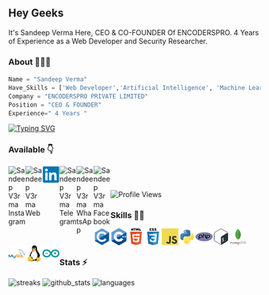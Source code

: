 ## Hey Geeks
It's Sandeep Verma Here, CEO & CO-FOUNDER Of ENCODERSPRO. 4 Years of Experience as a Web Developer and Security Researcher.

### About 🙋🏻‍♂️
```python
Name = "Sandeep Verma"
Have_Skills = ['Web Developer','Artificial Intelligence', 'Machine Learning', 'Digital Forensics', 'Malware Analysis','System Hacking', 'Security Researcher', 'Exploit Developer', 'Networking', 'CNSS Certified', 'Instructor']
Company = "ENCODERSPRO PRIVATE LIMITED"
Position = "CEO & FOUNDER"
Experience=" 4 Years "
```

[![Typing SVG](https://readme-typing-svg.herokuapp.com/?font=Ubuntu&color=%2336BCF7&vCenter=true&height=35&lines=:~$%20Exploit%20Developer;%20Security%20Researcher;%20FOUNDER%20Of%20ENCODERSPRO;%20Malware%20Analyst;DevOPS;%20Full-Stack%20Web%20Developer;%20IoT%20Engineer)](https://git.io/typing-svg)

### Available 👇
<p>
  <a href="https://instagram.com/sandeep.v3rma">
    <img align="left" alt="Sandeep V3rma Instagram" width="34px" src="https://raw.githubusercontent.com/gauravghongde/social-icons/master/SVG/Color/Instagram.svg" />
  </a>
  
  <a href="https://encoderspro.com">
    <img align="left" alt="Sandeep V3rma Web" width="34px" src="https://encoderspro.com/store/1/EPfavicon.jpg" />
  </a>
  <a href="https://www.linkedin.com/in/sandeep-verma-86004421a/">
    <img align="left" alt="Sandeep V3rma LinkedIn" width="34px" src="https://raw.githubusercontent.com/devicons/devicon/master/icons/linkedin/linkedin-original.svg" />
  </a>
   <a href="https://t.me/v3rmaIND">
    <img align="left" alt="Sandeep V3rma Telegram" width="34px" src="https://raw.githubusercontent.com/gauravghongde/social-icons/master/SVG/Color/Telegram.svg" />
  </a>
   <a href="https://chat.whatsapp.com/H1IivcY8YeG9WUhyrTii5J">
    <img align="left" alt="Sandeep V3rma WhatsApp" width="34px" src="https://raw.githubusercontent.com/gauravghongde/social-icons/master/SVG/Color/WhatsApp.svg" />
  </a>
    <a href="https://www.facebook.com/sandeep.v3rma/">
    <img align="left" alt="Sandeep V3rma Facebook" width="34px" src="https://raw.githubusercontent.com/gauravghongde/social-icons/master/SVG/Color/Facebook.svg" />
  </a>
  
</p>
</br>
</br>


![Profile Views](https://hits.seeyoufarm.com/api/count/incr/badge.svg?url=https://github.com/54ndeepV3rma/&title=Profile%20Views)




### Skills 👨‍💻

<img align="left" alt="C" width="34px" src="https://raw.githubusercontent.com/devicons/devicon/master/icons/c/c-original.svg" />
<img align="left" alt="C++" width="34px" src="https://raw.githubusercontent.com/devicons/devicon/master/icons/cplusplus/cplusplus-original.svg" />
<img align="left" alt="HTML" width="34px" src="https://raw.githubusercontent.com/devicons/devicon/master/icons/html5/html5-original-wordmark.svg" />
<img align="left" alt="CSS" width="34px" src="https://raw.githubusercontent.com/devicons/devicon/master/icons/css3/css3-original-wordmark.svg" />
<img align="left" alt="JavaScript" width="34px" src="https://raw.githubusercontent.com/devicons/devicon/master/icons/javascript/javascript-original.svg" />
<img align="left" alt="Python" width="34px" src="https://raw.githubusercontent.com/devicons/devicon/master/icons/python/python-original.svg" />
<img align="left" alt="PHP" width="34px" src="https://raw.githubusercontent.com/devicons/devicon/master/icons/php/php-original.svg" />
<img align="left" alt="Bash" width="34px" src="https://raw.githubusercontent.com/devicons/devicon/master/icons/bash/bash-original.svg" />
<img align="left" alt="MongoDB" width="34px" src="https://raw.githubusercontent.com/devicons/devicon/master/icons/mongodb/mongodb-original-wordmark.svg" />
<img align="left" alt="MySQL" width="34px" src="https://raw.githubusercontent.com/devicons/devicon/master/icons/mysql/mysql-original-wordmark.svg" />
<img align="left" alt="Linux" width="34px" src="https://raw.githubusercontent.com/devicons/devicon/master/icons/linux/linux-original.svg" />
<img align="left" alt="Robotics" width="34px" src="https://raw.githubusercontent.com/devicons/devicon/master/icons/arduino/arduino-original.svg" />
</br>
</br>


### Stats ⚡️

<img src="https://github-readme-streak-stats.herokuapp.com/?user=54ndeepV3rma&" alt="streaks" height="190">
<img src="https://github-readme-stats.vercel.app/api?username=54ndeepV3rma&show_icons=true&locale=en" alt="github_stats" height="201">
<img src="https://github-readme-stats.vercel.app/api/top-langs/?username=54ndeepV3rma&layout=compact&theme=tokyday" alt="languages" height="185">
